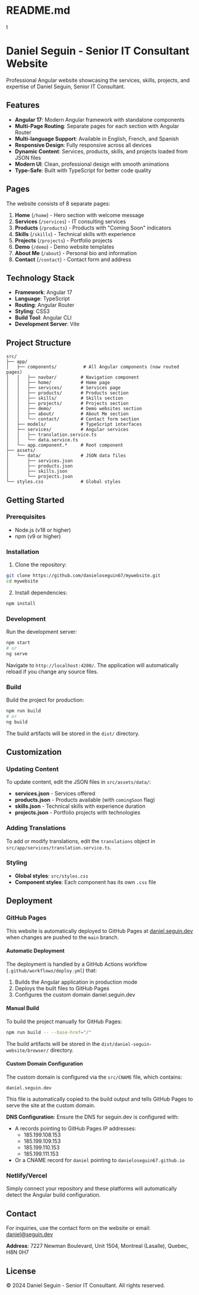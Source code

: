 # README.md
t 
# Daniel Seguin - Senior IT Consultant Website

Professional Angular website showcasing the services, skills, projects, and expertise of Daniel Seguin, Senior IT Consultant.

## Features

- **Angular 17**: Modern Angular framework with standalone components
- **Multi-Page Routing**: Separate pages for each section with Angular Router
- **Multi-language Support**: Available in English, French, and Spanish
- **Responsive Design**: Fully responsive across all devices
- **Dynamic Content**: Services, products, skills, and projects loaded from JSON files
- **Modern UI**: Clean, professional design with smooth animations
- **Type-Safe**: Built with TypeScript for better code quality

## Pages

The website consists of 8 separate pages:
1. **Home** (`/home`) - Hero section with welcome message
2. **Services** (`/services`) - IT consulting services
3. **Products** (`/products`) - Products with "Coming Soon" indicators
4. **Skills** (`/skills`) - Technical skills with experience
5. **Projects** (`/projects`) - Portfolio projects
6. **Demo** (`/demo`) - Demo website templates
7. **About Me** (`/about`) - Personal bio and information
8. **Contact** (`/contact`) - Contact form and address

## Technology Stack

- **Framework**: Angular 17
- **Language**: TypeScript
- **Routing**: Angular Router
- **Styling**: CSS3
- **Build Tool**: Angular CLI
- **Development Server**: Vite

## Project Structure

```
src/
├── app/
│   ├── components/          # All Angular components (now routed pages)
│   │   ├── navbar/         # Navigation component
│   │   ├── home/           # Home page
│   │   ├── services/       # Services page
│   │   ├── products/       # Products section
│   │   ├── skills/         # Skills section
│   │   ├── projects/       # Projects section
│   │   ├── demo/           # Demo websites section
│   │   ├── about/          # About Me section
│   │   └── contact/        # Contact form section
│   ├── models/             # TypeScript interfaces
│   ├── services/           # Angular services
│   │   ├── translation.service.ts
│   │   └── data.service.ts
│   └── app.component.*     # Root component
├── assets/
│   └── data/               # JSON data files
│       ├── services.json
│       ├── products.json
│       ├── skills.json
│       └── projects.json
└── styles.css              # Global styles
```

## Getting Started

### Prerequisites

- Node.js (v18 or higher)
- npm (v9 or higher)

### Installation

1. Clone the repository:
```bash
git clone https://github.com/danieloseguin67/mywebsite.git
cd mywebsite
```

2. Install dependencies:
```bash
npm install
```

### Development

Run the development server:
```bash
npm start
# or
ng serve
```

Navigate to `http://localhost:4200/`. The application will automatically reload if you change any source files.

### Build

Build the project for production:
```bash
npm run build
# or
ng build
```

The build artifacts will be stored in the `dist/` directory.

## Customization

### Updating Content

To update content, edit the JSON files in `src/assets/data/`:

- **services.json** - Services offered
- **products.json** - Products available (with `comingSoon` flag)
- **skills.json** - Technical skills with experience duration
- **projects.json** - Portfolio projects with technologies

### Adding Translations

To add or modify translations, edit the `translations` object in `src/app/services/translation.service.ts`.

### Styling

- **Global styles**: `src/styles.css`
- **Component styles**: Each component has its own `.css` file

## Deployment

### GitHub Pages

This website is automatically deployed to GitHub Pages at [daniel.seguin.dev](https://daniel.seguin.dev) when changes are pushed to the `main` branch.

#### Automatic Deployment

The deployment is handled by a GitHub Actions workflow (`.github/workflows/deploy.yml`) that:
1. Builds the Angular application in production mode
2. Deploys the built files to GitHub Pages
3. Configures the custom domain daniel.seguin.dev

#### Manual Build

To build the project manually for GitHub Pages:

```bash
npm run build -- --base-href="/"
```

The build artifacts will be stored in the `dist/daniel-seguin-website/browser/` directory.

#### Custom Domain Configuration

The custom domain is configured via the `src/CNAME` file, which contains:
```
daniel.seguin.dev
```

This file is automatically copied to the build output and tells GitHub Pages to serve the site at the custom domain.

**DNS Configuration**: Ensure the DNS for seguin.dev is configured with:
- A records pointing to GitHub Pages IP addresses:
  - 185.199.108.153
  - 185.199.109.153
  - 185.199.110.153
  - 185.199.111.153
- Or a CNAME record for `daniel` pointing to `danieloseguin67.github.io`

### Netlify/Vercel

Simply connect your repository and these platforms will automatically detect the Angular build configuration.

## Contact

For inquiries, use the contact form on the website or email: daniel@seguin.dev

**Address**: 7227 Newman Boulevard, Unit 1504, Montreal (Lasalle), Quebec, H8N 0H7

## License

© 2024 Daniel Seguin - Senior IT Consultant. All rights reserved.
